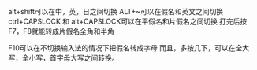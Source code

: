 alt+shift可以在中，英，日之间切换 
ALT+~可以在假名和英文之间切换 
ctrl+CAPSLOCK 和 alt+CAPSLOCK可以在平假名和片假名之间切换 
打完后按F7，F8就能转成片假名全角和半角 

F10可以在不切换输入法的情况下把假名转成字母 
而且，多按几下，可以在全大写，全小写，首字母大写之间转换。